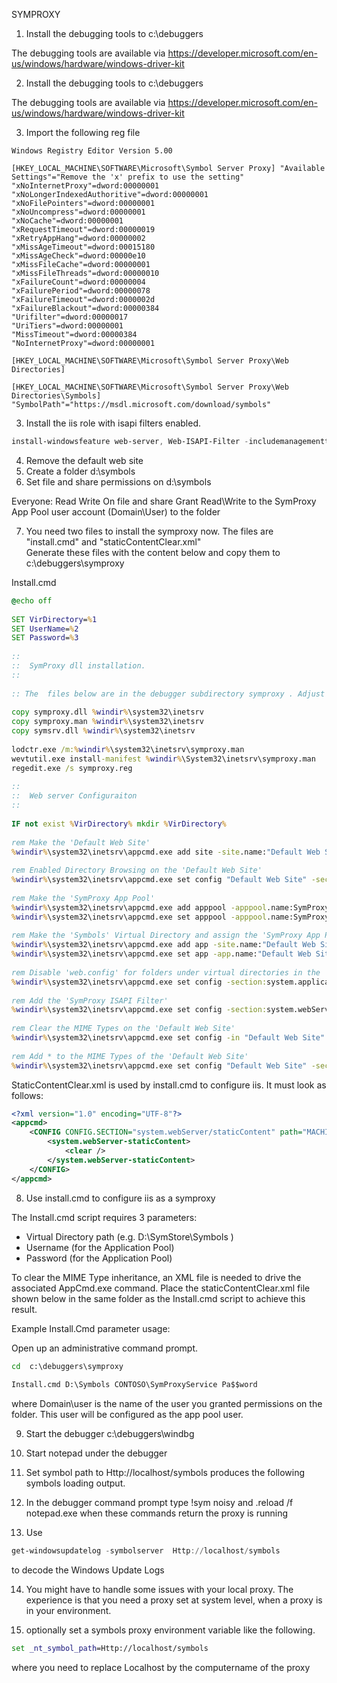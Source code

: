 SYMPROXY

1. Install the debugging tools to c:\debuggers

The debugging tools are available via
https://developer.microsoft.com/en-us/windows/hardware/windows-driver-kit

2. Install the debugging tools to c:\debuggers

The debugging tools are available via https://developer.microsoft.com/en-us/windows/hardware/windows-driver-kit

3. Import the following reg file

```
Windows Registry Editor Version 5.00

[HKEY_LOCAL_MACHINE\SOFTWARE\Microsoft\Symbol Server Proxy] "Available Settings"="Remove the 'x' prefix to use the setting"
"xNoInternetProxy"=dword:00000001
"xNoLongerIndexedAuthoritive"=dword:00000001
"xNoFilePointers"=dword:00000001
"xNoUncompress"=dword:00000001
"xNoCache"=dword:00000001
"xRequestTimeout"=dword:00000019
"xRetryAppHang"=dword:00000002
"xMissAgeTimeout"=dword:00015180
"xMissAgeCheck"=dword:00000e10
"xMissFileCache"=dword:00000001
"xMissFileThreads"=dword:00000010
"xFailureCount"=dword:00000004
"xFailurePeriod"=dword:00000078
"xFailureTimeout"=dword:0000002d
"xFailureBlackout"=dword:00000384
"Urifilter"=dword:00000017
"UriTiers"=dword:00000001
"MissTimeout"=dword:00000384
"NoInternetProxy"=dword:00000001

[HKEY_LOCAL_MACHINE\SOFTWARE\Microsoft\Symbol Server Proxy\Web Directories]

[HKEY_LOCAL_MACHINE\SOFTWARE\Microsoft\Symbol Server Proxy\Web Directories\Symbols] "SymbolPath"="https://msdl.microsoft.com/download/symbols"
```

3. Install the iis role with isapi filters enabled.

```powershell
install-windowsfeature web-server, Web-ISAPI-Filter -includemanagementtools
```

4. Remove the default web site
5. Create a folder d:\symbols
6. Set file and share permissions on d:\symbols

Everyone:  Read Write On file and share
Grant Read\Write to the SymProxy App Pool user account (Domain\User) to the folder

7.  You need two files  to install the symproxy now. The files  are "install.cmd" and  "staticContentClear.xml"   
Generate these files with the content below and  copy them to  c:\debuggers\symproxy  
 
Install.cmd
 
```cmd 
@echo off
 
SET VirDirectory=%1
SET UserName=%2
SET Password=%3
 
::
::  SymProxy dll installation. 
::
 
:: The  files below are in the debugger subdirectory symproxy . Adjust pathes accordingly
 
copy symproxy.dll %windir%\system32\inetsrv
copy symproxy.man %windir%\system32\inetsrv
copy symsrv.dll %windir%\system32\inetsrv
 
lodctr.exe /m:%windir%\system32\inetsrv\symproxy.man
wevtutil.exe install-manifest %windir%\System32\inetsrv\symproxy.man
regedit.exe /s symproxy.reg
 
::
::  Web server Configuraiton
::
 
IF not exist %VirDirectory% mkdir %VirDirectory%
 
rem Make the 'Default Web Site'
%windir%\system32\inetsrv\appcmd.exe add site -site.name:"Default Web Site" -bindings:"http/*:80:" -physicalPath:C:\inetpub\wwwroot
 
rem Enabled Directory Browsing on the 'Default Web Site'
%windir%\system32\inetsrv\appcmd.exe set config "Default Web Site" -section:system.webServer/directoryBrowse /enabled:"True"
 
rem Make the 'SymProxy App Pool'
%windir%\system32\inetsrv\appcmd.exe add apppool -apppool.name:SymProxyAppPool -managedRuntimeVersion:
%windir%\system32\inetsrv\appcmd.exe set apppool -apppool.name:SymProxyAppPool -processModel.identityType:SpecificUser -processModel.userName:%UserName% -processModel.password:%Password% 
 
rem Make the 'Symbols' Virtual Directory and assign the 'SymProxy App Pool'
%windir%\system32\inetsrv\appcmd.exe add app -site.name:"Default Web Site" -path:/Symbols -physicalpath:%VirDirectory%
%windir%\system32\inetsrv\appcmd.exe set app -app.name:"Default Web Site/Symbols" -applicationPool:SymProxyAppPool
 
rem Disable 'web.config' for folders under virtual directories in the 'Default Web Site'
%windir%\system32\inetsrv\appcmd.exe set config -section:system.applicationHost/sites "/[name='Default Web Site'].virtualDirectoryDefaults.allowSubDirConfig:false
 
rem Add the 'SymProxy ISAPI Filter'
%windir%\system32\inetsrv\appcmd.exe set config -section:system.webServer/isapiFilters /+"[name='SymProxy',path='%windir%\system32\inetsrv\SymProxy.dll',enabled='True']
 
rem Clear the MIME Types on the 'Default Web Site'
%windir%\system32\inetsrv\appcmd.exe set config -in "Default Web Site" < staticContentClear.xml
 
rem Add * to the MIME Types of the 'Default Web Site'
%windir%\system32\inetsrv\appcmd.exe set config "Default Web Site" -section:staticContent /+"[fileExtension='.*',mimeType='application/octet-stream']"
``` 
  
StaticContentClear.xml is used by install.cmd to configure iis. It must look as follows: 

```xml
<?xml version="1.0" encoding="UTF-8"?>
<appcmd>
    <CONFIG CONFIG.SECTION="system.webServer/staticContent" path="MACHINE/WEBROOT/APPHOST">
        <system.webServer-staticContent>
            <clear />
        </system.webServer-staticContent>
    </CONFIG>
</appcmd>
``` 
 
8. Use install.cmd to configure iis as a symproxy
 
The Install.cmd script requires 3 parameters:
 * Virtual Directory path (e.g. D:\SymStore\Symbols )
 * Username (for the Application Pool)
 * Password (for the Application Pool)
 
To clear the MIME Type inheritance, an XML file is needed to drive the associated AppCmd.exe command. Place the staticContentClear.xml file shown below in the same folder as the Install.cmd script to achieve this result.
 
Example Install.Cmd parameter usage:
 
Open up an administrative command prompt.
```cmd 
cd  c:\debuggers\symproxy 
 
Install.cmd D:\Symbols CONTOSO\SymProxyService Pa$$word
```

where Domain\user is the name of the user you granted permissions on the folder.  This user will be configured as the app pool user. 
 
9. Start the debugger c:\debuggers\windbg 
10. Start notepad under the debugger 
 
11. Set symbol path to Http://localhost/symbols produces the following symbols loading output.

12. In the debugger command prompt type !sym noisy and .reload /f notepad.exe when these commands return the proxy is running 
13. Use 

```powershell
get-windowsupdatelog -symbolserver  Http://localhost/symbols 
```

to decode the Windows Update Logs 

14. You might have to handle some issues with your local proxy. The experience is that you need a proxy set at system level, when a proxy is in your environment.

15.  optionally set  a symbols proxy  environment variable   like the following.

```cmd
set _nt_symbol_path=Http://localhost/symbols
```

where you need to replace Localhost by the computername of the proxy
